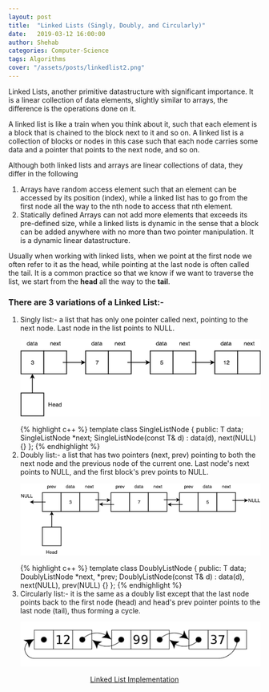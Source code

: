 ```yaml
---
layout: post
title:  "Linked Lists (Singly, Doubly, and Circularly)"
date:   2019-03-12 16:00:00
author: Shehab
categories: Computer-Science
tags: Algorithms
cover: "/assets/posts/linkedlist2.png"
---
```


Linked Lists, another primitive datastructure with significant importance. It is a linear collection of data elements, slightly similar to arrays, the difference is the operations done on it.

A linked list is like a train when you think about it, such that each element is a block that is chained to the block next to it and so on. A linked list is a collection of blocks or nodes in this case such that each node carries some data and a pointer that points to the next node, and so on.

Although both linked lists and arrays are linear collections of data, they differ in the following
<ol>
	<li>Arrays have random access element such that an element can be accessed by its position (index), while a linked list has to go from the first node all the way to the nth node to access that nth element.
	</li>
	<li>Statically defined Arrays can not add more elements that exceeds its pre-defined size, while a linked lists is dynamic in the sense that a block can be added anywhere with no more than two pointer manipulation. It is a dynamic linear datastructure.
	</li>
</ol>

Usually when working with linked lists, when we point at the first node we often refer to it as the head, while pointing at the last node is often called the tail. It is a common practice so that we know if we want to traverse the list, we start from the <strong>head</strong> all the way to the <strong>tail</strong>.


<h3>There are 3 variations of a Linked List:-</h3>
<ol>
	<li>Singly list:- a list that has only one pointer called <emp>next</emp>, pointing to the next node. Last node in the list points to NULL.
	</li>
<p align="center"><img src="/assets/posts/singlylist.png"></p>
{% highlight c++ %}
template <typename T>
class SingleListNode {
public:
	T data;
	SingleListNode *next;
	SingleListNode(const T& d) : data(d), next(NULL) {}
};
{% endhighlight %}
	<li>Doubly list:- a list that has two pointers <emp>(next, prev)</emp> pointing to both the next node and the previous node of the current one. Last node's <emp>next</emp> points to NULL, and the first block's <emp>prev</emp> points to NULL.
	</li>
<p align="center"><img src="/assets/posts/doublylist.png"></p>
{% highlight c++ %}
template<typename T>
class DoublyListNode {
public:
	T data;
	DoublyListNode *next, *prev;
	DoublyListNode(const T& d) : data(d), next(NULL), prev(NULL) {}
};
{% endhighlight %}
	<li>Circularly list:- it is the same as a doubly list except that the last node points back to the first node (head) and head's <emp>prev</emp> pointer points to the last node (tail), thus forming a cycle.
	</li>
<p align="center"><img src="/assets/posts/circularlylist.png"></p>
</ol>

<p align="center"><a href="https://github.com/ShehabMMohamed/Datastructures-And-Algorithms/blob/master/Data%20Structures/Linked%20Lists/LinkedLists.h" target="_blank"> Linked List Implementation </a></p>

